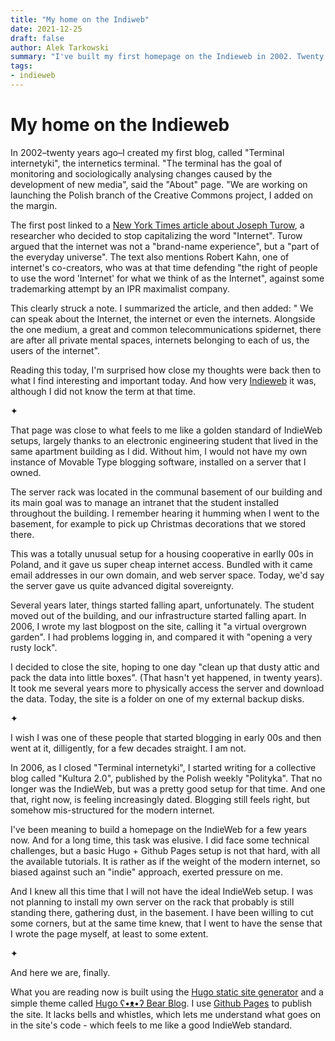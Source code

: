 ```yaml
---
title: "My home on the Indiweb"
date: 2021-12-25
draft: false
author: Alek Tarkowski
summary: "I've built my first homepage on the Indieweb in 2002. Twenty years later, I've built another iteration of it."
tags:
- indieweb
---
```

# My home on the Indieweb

In 2002–twenty years ago–I created my first blog, called "Terminal internetyki", the internetics terminal. "The terminal has the goal of monitoring and sociologically analysing changes caused by the development of new media", said the "About" page. "We are working on launching the Polish branch of the Creative Commons project, I added on the margin. 

The first post linked to a [New York Times article about Joseph Turow](https://www.nytimes.com/2002/12/29/weekinreview/the-nation-case-sensitive-crusader-who-owns-the-internet-you-and-i-do.html), a researcher who decided to stop capitalizing the word "Internet". Turow argued that the internet was not a "brand-name experience", but a "part of the everyday universe". The text also mentions Robert Kahn, one of internet's co-creators, who was at that time defending "the right of people to use the word 'Internet' for what we think of as the Internet", against some trademarking attempt by an IPR maximalist company. 

This clearly struck a note. I summarized the article, and then added: "  We can speak about the Internet, the internet or even the internets. Alongside the one medium, a great and common telecommunications spidernet, there are after all private mental spaces, internets belonging to each of us, the users of the internet". 

Reading this today, I'm surprised how close my thoughts were back then to what I find interesting and important today. And how very [Indieweb](https://indieweb.org/) it was, although I did not know the term at that time. 

✦

That page was close to what feels to me like a golden standard of IndieWeb setups, largely thanks to an electronic engineering student that lived in the same apartment building as I did. Without him, I would not have my own instance of Movable Type blogging software, installed on a server that I owned. 

The server rack was located in the communal basement of our building and its main goal was to manage an intranet that the student installed throughout the building. I remember hearing it humming when I went to the basement, for example to pick up Christmas decorations that we stored there. 

This was a totally unusual setup for a housing cooperative in earlly 00s in Poland, and it gave us super cheap internet access. Bundled with it came email addresses in our own domain, and web server space. Today, we'd say the server gave us quite advanced digital sovereignty.

Several years later, things started falling apart, unfortunately. The student moved out of the building, and our infrastructure started falling apart. In 2006, I wrote my last blogpost on the site, calling it "a virtual overgrown garden". I had problems logging in, and compared it with "opening a very rusty lock". 

I decided to close the site, hoping to one day "clean up that dusty attic and pack the data into little boxes". (That hasn't yet happened, in twenty years). It took me several years more to physically access the server and download the data. Today, the site is a folder on one of my external backup disks.  

✦

I wish I was one of these people that started blogging in early 00s and then went at it, dilligently, for a few decades straight. I am not. 

In 2006, as I closed "Terminal internetyki", I started writing for a collective blog called "Kultura 2.0", published by the Polish weekly "Polityka". That no longer was the IndieWeb, but was a pretty good setup for that time. And one that, right now, is feeling increasingly dated. Blogging still feels right, but somehow mis-structured for the modern internet. 

I've been meaning to build a homepage on the IndieWeb for a few years now. And for a long time, this task was elusive. I did face some technical challenges, but a basic Hugo + Github Pages setup is not that hard, with all the available tutorials. It is rather as if the weight of the modern internet, so biased against such an "indie" approach, exerted pressure on me. 

And I knew all this time that I will not have the ideal IndieWeb setup. I was not planning to install my own server on the rack that probably is still standing there, gathering dust, in the basement. I have been willing to cut some corners, but at the same time knew, that I went to have the sense that I wrote the page myself, at least to some extent. 

✦

And here we are, finally. 

What you are reading now is built using the [Hugo static site generator](https://gohugo.io/) and a simple theme called [Hugo ʕ•ᴥ•ʔ Bear Blog](https://github.com/janraasch/hugo-bearblog/). I use [Github Pages](https://pages.github.com) to publish the site. It lacks bells and whistles, which lets me understand what goes on in the site's code - which feels to me like a good IndieWeb standard. 

